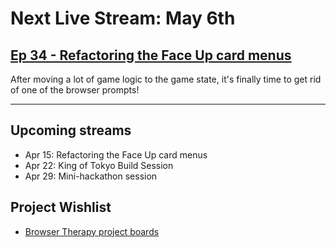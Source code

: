 # Next Live Stream: May 6th
## [Ep 34 - Refactoring the Face Up card menus](/blog/browser-therapy-e34)

After moving a lot of game logic to the game state, it's finally time to get rid of one of the browser prompts!

---

## Upcoming streams
- Apr 15: Refactoring the Face Up card menus
- Apr 22: King of Tokyo Build Session
- Apr 29: Mini-hackathon session

## Project Wishlist
- [Browser Therapy project boards](https://github.com/orgs/browsertherapy/projects)
